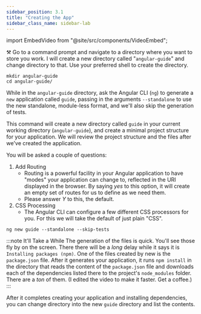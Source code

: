 ```yaml
---
sidebar_position: 3.1
title: "Creating the App"
sidebar_class_name: sidebar-lab
---
```


import EmbedVideo from "@site/src/components/VideoEmbed";

⚒️ Go to a command prompt and navigate to a directory where you want to store you work. I will create a new directory called "`angular-guide`" and change directory to that. Use your preferred shell to create the directory.

```shell
mkdir angular-guide
cd angular-guide/
```

While in the `angular-guide` directory, ask the Angular CLI (`ng`) to generate a `new` application called `guide`, passing in the arguments `--standalone` to use the new standalone, module-less format, and we'll also skip the generation of tests.

This command will create a new directory called `guide` in your current working directory (`angular-guide`), and create a minimal project structure for your application. We will review the project structure and the files after we've created the application.

You will be asked a couple of questions:

1. Add Routing
    - Routing is a powerful facility in your Angular application to have "modes" your application can change to, reflected in the URI displayed in the browser. By saying *yes* to this option, it will create an empty set of routes for us to define as we need them.
    - Please answer *Y* to this, the default.
2. CSS Processing
    - The Angular CLI can configure a few different CSS processors for you. For this we will take the default of just plain "CSS".

```shell title="In the angular-guide directory, run the following"
ng new guide --standalone --skip-tests
```

:::note It'll Take a While
The generation of the files is quick. You'll see those fly by on the screen. There there will be a *long* delay while it says it is `Installing packages (npm)`. One of the files created by new is the `package.json` file. After it generates your application, it runs `npm install` in the directory that reads the content of the `package.json` file and downloads each of the dependencies listed there to the project's `node_modules` folder. There are a *ton* of them.  (I edited the video to make it faster. Get a coffee.)
:::

<EmbedVideo id="814608298" title="Creating an Angular App" />


After it completes creating your application and installing dependencies, you can change directory into the new `guide` directory and list the contents.